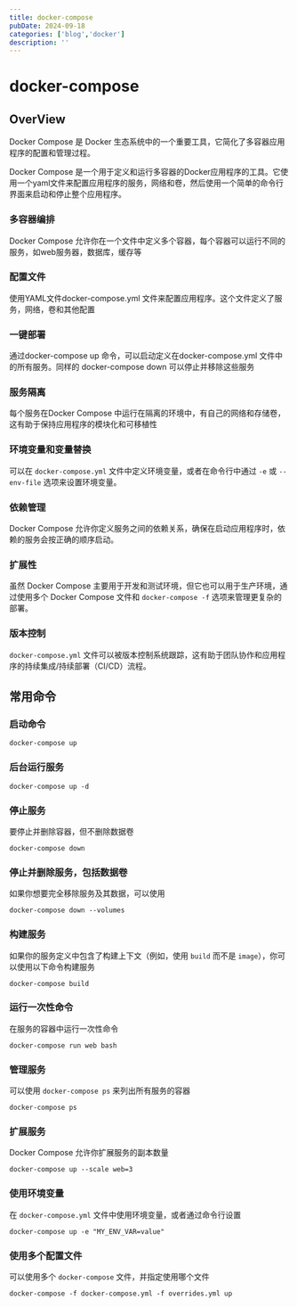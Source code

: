 ```yaml
---
title: docker-compose
pubDate: 2024-09-18
categories: ['blog','docker']
description: ''
---
```

# docker-compose

## OverView

Docker Compose 是 Docker 生态系统中的一个重要工具，它简化了多容器应用程序的配置和管理过程。

Docker Compose 是一个用于定义和运行多容器的Docker应用程序的工具。它使用一个yaml文件来配置应用程序的服务，网络和卷，然后使用一个简单的命令行界面来启动和停止整个应用程序。



### 多容器编排

Docker Compose 允许你在一个文件中定义多个容器，每个容器可以运行不同的服务，如web服务器，数据库，缓存等



### 配置文件

使用YAML文件docker-compose.yml 文件来配置应用程序。这个文件定义了服务，网络，卷和其他配置



### 一键部署

通过docker-compose up 命令，可以启动定义在docker-compose.yml 文件中的所有服务。同样的 docker-compose down 可以停止并移除这些服务



### 服务隔离

每个服务在Docker Compose 中运行在隔离的环境中，有自己的网络和存储卷，这有助于保持应用程序的模块化和可移植性



### 环境变量和变量替换

可以在 `docker-compose.yml` 文件中定义环境变量，或者在命令行中通过 `-e` 或 `--env-file` 选项来设置环境变量。



### 依赖管理

Docker Compose 允许你定义服务之间的依赖关系，确保在启动应用程序时，依赖的服务会按正确的顺序启动。



### 扩展性

虽然 Docker Compose 主要用于开发和测试环境，但它也可以用于生产环境，通过使用多个 Docker Compose 文件和 `docker-compose -f` 选项来管理更复杂的部署。



### 版本控制

`docker-compose.yml` 文件可以被版本控制系统跟踪，这有助于团队协作和应用程序的持续集成/持续部署（CI/CD）流程。



## 常用命令

### 启动命令

```
docker-compose up
```



### 后台运行服务

```
docker-compose up -d
```



### 停止服务

要停止并删除容器，但不删除数据卷

```
docker-compose down
```





### 停止并删除服务，包括数据卷

如果你想要完全移除服务及其数据，可以使用

```
docker-compose down --volumes
```





### 构建服务

如果你的服务定义中包含了构建上下文（例如，使用 `build` 而不是 `image`），你可以使用以下命令构建服务

```
docker-compose build
```





### 运行一次性命令

在服务的容器中运行一次性命令

```
docker-compose run web bash
```





### 管理服务

可以使用 `docker-compose ps` 来列出所有服务的容器

```
docker-compose ps
```





### 扩展服务

Docker Compose 允许你扩展服务的副本数量

```
docker-compose up --scale web=3
```



### 使用环境变量

在 `docker-compose.yml` 文件中使用环境变量，或者通过命令行设置

```
docker-compose up -e "MY_ENV_VAR=value"
```





### 使用多个配置文件

可以使用多个 `docker-compose` 文件，并指定使用哪个文件

```
docker-compose -f docker-compose.yml -f overrides.yml up
```

